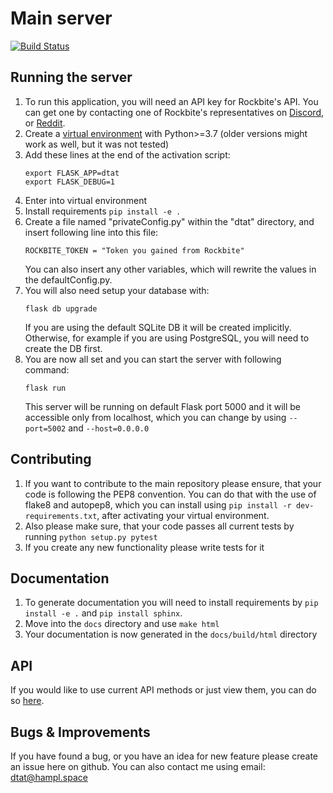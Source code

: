 # Main server
[![Build Status](https://www.travis-ci.org/deeptownadmintools/main-server.svg?branch=master)](https://www.travis-ci.org/deeptownadmintools/main-server)


## Running the server
1) To run this application, you will need an API key for Rockbite's API. You can get one by contacting one of Rockbite's representatives on [Discord](https://discord.gg/jm6vJqG), or [Reddit](https://www.reddit.com/r/deeptown/).
1) Create a [virtual environment](https://docs.python.org/3/library/venv.html) with Python>=3.7 (older versions might work as well, but it was not tested)
1) Add these lines at the end of the activation script:
    ```
    export FLASK_APP=dtat
    export FLASK_DEBUG=1
    ```
1) Enter into virtual environment
1) Install requirements `pip install -e .`
1) Create a file named "privateConfig.py" within the "dtat" directory, and insert following line into this file:
    ```
    ROCKBITE_TOKEN = "Token you gained from Rockbite"
    ```
    You can also insert any other variables, which will rewrite the values in the defaultConfig.py.    
1) You will also need setup your database with:
    ```
    flask db upgrade
    ```
    If you are using the default SQLite DB it will be created implicitly. Otherwise, for example if you are using PostgreSQL, you will need to create the DB first.
1) You are now all set and you can start the server with following command:
    ```
    flask run
    ```
    This server will be running on default Flask port 5000 and it will be accessible only from localhost, which you can change by using `--port=5002` and `--host=0.0.0.0`

## Contributing
1) If you want to contribute to the main repository please ensure, that your code is following the PEP8 convention. You can do that with the use of flake8 and autopep8, which you can install using `pip install -r dev-requirements.txt`, after activating your virtual environment.
2) Also please make sure, that your code passes all current tests by running `python setup.py pytest`
3) If you create any new functionality please write tests for it

## Documentation
1) To generate documentation you will need to install requirements by `pip install -e .` and `pip install sphinx`.
1) Move into the `docs` directory and use `make html`
1) Your documentation is now generated in the `docs/build/html` directory

## API
If you would like to use current API methods or just view them, you can do so [here](https://documenter.getpostman.com/view/5414817/S1LsXq6g).

## Bugs & Improvements
If you have found a bug, or you have an idea for new feature please create an issue here on github. You can also contact me using email: [dtat@hampl.space](mailto:dtat@hampl.space)